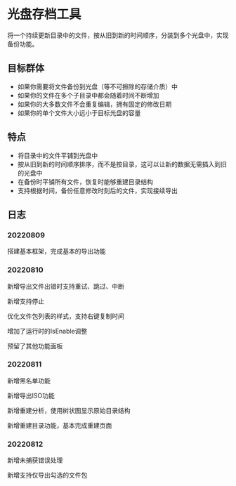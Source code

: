 # 光盘存档工具

将一个持续更新目录中的文件，按从旧到新的时间顺序，分装到多个光盘中，实现备份功能。

## 目标群体

- 如果你需要将文件备份到光盘（等不可擦除的存储介质）中
- 如果你的文件在多个子目录中都会随着时间不断增加
- 如果你的大多数文件不会重复编辑，拥有固定的修改日期
- 如果你的单个文件大小远小于目标光盘的容量

## 特点

- 将目录中的文件平铺到光盘中
- 按从旧到新的时间顺序排序，而不是按目录，这可以让新的数据无需插入到旧的光盘中
- 在备份时平铺所有文件，恢复时能够重建目录结构
- 支持根据时间，备份任意修改时刻后的文件，实现接续导出

## 日志

### 20220809

搭建基本框架，完成基本的导出功能

### 20220810

新增导出文件出错时支持重试、跳过、中断

新增支持停止

优化文件包列表的样式，支持右键复制时间

增加了运行时的IsEnable调整

预留了其他功能面板

### 20220811

新增黑名单功能

新增导出ISO功能

新增重建分析，使用树状图显示原始目录结构

新增重建目录功能，基本完成重建页面

### 20220812

新增未捕获错误处理

新增支持仅导出勾选的文件包